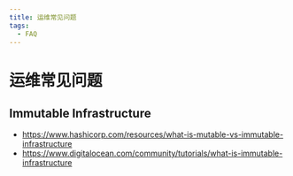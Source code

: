 ```yaml
---
title: 运维常见问题
tags:
  - FAQ
---
```


# 运维常见问题

## Immutable Infrastructure

- https://www.hashicorp.com/resources/what-is-mutable-vs-immutable-infrastructure
- https://www.digitalocean.com/community/tutorials/what-is-immutable-infrastructure
